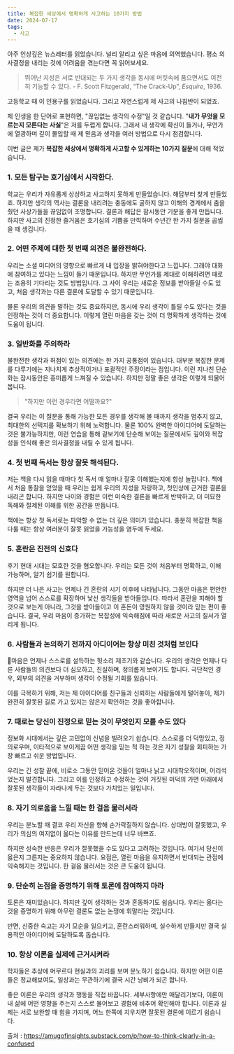 ```yaml
---
title: 복잡한 세상에서 명확하게 사고하는 10가지 방법
date: 2024-07-17
tags:
  - 사고
---
```

아주 인상깊은 뉴스레터를 읽었습니다. 널리 알리고 싶은 마음에 의역했습니다. 평소 의사결정을 내리는 것에 어려움을 겪는다면 꼭 읽어보세요.

> 뛰어난 지성은 서로 반대되는 두 가지 생각을 동시에 머릿속에 품으면서도 여전히 기능할 수 있다. - F. Scott Fitzgerald, “The Crack-Up”, _Esquire_, 1936.

고등학교 때 이 인용구를 읽었습니다. 그리고 자연스럽게 제 사고의 나침반이 되었죠. 

제 인생을 한 단어로 표현하면, "끊임없는 생각의 수정"일 것 같습니다. "**내가 무엇을 모르는지 모른다는 사실**"은 저를 두렵게 합니다. 그래서 내 생각에 확신이 들거나, 무언가에 열광하며 깊이 몰입할 때 제 믿음과 생각을 여러 방법으로 다시 점검합니다.

이번 글은 제가 **복잡한 세상에서 명확하게 사고할 수 있게하는 10가지 질문**에 대해 적었습니다.

### 1. 모든 탐구는 호기심에서 시작한다.
학교는 우리가 자유롭게 상상하고 사고하지 못하게 만들었습니다. 해답부터 찾게 만들었죠. 하지만 생각의 역사는 결론을 내리려는 충동에도 굴하지 않고 이해의 경계에서 춤을 췄던 사상가들을 끊임없이 조명합니다. 결론과 해답은 잠시동안 기분을 좋게 만듭니다. 하지만 사고의 진정한 즐거움은 호기심의 기쁨을 만끽하며 수년간 한 가지 질문을 곱씹을 때 생깁니다.

### 2. 어떤 주제에 대한 첫 번째 의견은 불완전하다.
우리는 소셜 미디어의 영향으로 빠르게 내 입장을 밝혀야한다고 느낍니다. 그래야 대화에 참여하고 있다는 느낌이 들기 때문입니다. 하지만 무언가를 제대로 이해하려면 때로는 조용히 기다리는 것도 방법입니다. 그 사이 우리는 새로운 정보를 받아들일 수도 있고, 처음 생각과는 다른 결론에 도달할 수 있기 때문입니다.

물론 우리의 의견을 말하는 것도 중요하지만, 동시에 우리 생각이 틀릴 수도 있다는 것을 인정하는 것이 더 중요합니다. 이렇게 열린 마음을 갖는 것이 더 명확하게 생각하는 것에 도움이 됩니다.

### 3. 일반화를 주의하라
불완전한 생각과 허점이 있는 의견에는 한 가지 공통점이 있습니다. 대부분 복잡한 문제를 다루기에는 지나치게 추상적이거나 포괄적인 주장이라는 점입니다. 이런 지나친 단순화는 잠시동안은 흥미롭게 느껴질 수 있습니다. 하지만 정말 좋은 생각은 이렇게 되물어봅니다.
> "하지만 이런 경우라면 어떨까요?"

결국 우리는 이 질문을 통해 가능한 모든 경우를 생각해 볼 때까지 생각을 멈추지 않고, 최대한의 선택지를 확보하기 위해 노력합니다. 물론 100% 완벽한 아이디어에 도달하는 것은 불가능하지만, 이런 연습을 통해 겉보기에 단순해 보이는 질문에서도 깊이와 복잡성을 인식해 좋은 의사결정을 내릴 수 있게 됩니다.

### 4. 첫 번째 독서는 항상 잘못 해석된다.
저는 책을 다시 읽을 때마다 첫 독서 때 얼마나 잘못 이해했는지에 항상 놀랍니다. 책에서 처음 통찰을 얻었을 때 우리는 쉽게 우리의 지성을 자랑하고, 첫인상에 근거한 결론을 내리곤 합니다. 하지만 나이와 경험은 이런 미숙한 결론을 빠르게 반박하고, 더 미묘한 독해와 절제된 이해를 위한 공간을 만듭니다.

책에는 항상 첫 독서로는 파악할 수 없는 더 깊은 의미가 있습니다. 충분히 복잡한 책을 다룰 때는 항상 여러분이 잘못 읽었을 가능성을 염두에 두세요.

### 5. 혼란은 진전의 신호다
후기 현대 시대는 모호한 것을 혐오합니다. 우리는 모든 것이 처음부터 명확하고, 이해 가능하며, 알기 쉽기를 원합니다.

하지만 더 나은 사고는 언제나 긴 혼란의 시기 이후에 나타납니다. 그동안 마음은 편안한 영역을 넘어 스스로를 확장하며 낯선 생각들을 받아들입니다. 따라서 혼란을 피해야 할 것으로 보는게 아니라, 그것을 받아들이고 이 혼돈이 영원하지 않을 것이라 믿는 편이 좋습니다. 결국, 우리 마음이 증가하는 복잡성에 익숙해짐에 따라 새로운 사고의 질서가 열리게 됩니다.

### 6. 사람들과 논의하기 전까지 아디이어는 항상 미친 것처럼 보인다
마음은 언제나 스스로를 설득하는 헛소리 제조기와 같습니다. 우리의 생각은 언제나 다른 사람들의 의견보다 더 심오하고, 진실하며, 정의롭게 보이기도 합니다. 극단적인 경우, 외부의 의견을 거부하며 생각이 수정될 기회를 잃습니다.

이를 극복하기 위해, 저는 제 아이디어를 친구들과 신뢰하는 사람들에게 털어놓아, 제가 완전히 잘못된 길로 가고 있지는 않은지 확인하는 것을 좋아합니다.

### 7. 때로는 당신이 진정으로 믿는 것이 무엇인지 모를 수도 있다
정보화 시대에서는 깊은 고민없이 신념을 빌려오기 쉽습니다. 스스로를 더 덕망있고, 정의로우며, 이타적으로 보이게끔 어떤 생각을 믿는 척 하는 것은 자기 성찰을 회피하는 가장 빠르고 쉬운 방법입니다.

우리는 긴 성찰 끝에, 비로소 그동안 믿어온 것들이 얼마나 낡고 시대착오적이며, 어리석었는지 발견합니다. 그리고 이를 인정하고 수정하는 것이 거짓된 미덕의 가면 아래에서 잘못된 생각들이 자라나게 두는 것보다 가치있는 일입니다.

### 8. 자기 의로움을 느낄 때는 한 걸음 물러서라
우리는 분노할 때 결코 우리 자신을 향해 손가락질하지 않습니다. 상대방이 잘못했고, 우리가 의심의 여지없이 옳다는 이유를 만드는데 너무 바쁘죠. 

하지만 성숙한 반응은 우리가 잘못했을 수도 있다고 고려하는 것입니다. 여기서 당신이 옳은지 그른지는 중요하지 않습니다. 요점은, 열린 마음을 유지하면서 반대되는 관점에 익숙해지는 것입니다. 한 걸음 물러서는 것은 큰 도움이 됩니다.

### 9. 단순히 논점을 증명하기 위해 토론에 참여하지 마라
토론은 재미있습니다. 하지만 깊이 생각하는 것과 혼동하기도 쉽습니다. 우리는 옮다는 것을 증명하기 위해 아무런 결론도 없는 논쟁에 휘말리는 것입니다. 

반면, 신중한 숙고는 자기 모순을 일으키고, 혼란스러워하며, 실수하게 만들지만 결국 실용적인 아이디어에 도달하도록 돕습니다.

### 10. 항상 이론을 실제에 근거시켜라
학자들은 추상에 머무르다 현실과의 괴리를 보며 분노하기 쉽습니다. 하지만 어떤 이론들은 정교해보여도, 일상과는 무관하기에 결국 시간 낭비가 되곤 합니다.

좋은 이론은 우리의 생각과 행동을 직접 바꿉니다. 세부사항에만 매달리기보다, 이론이 내 삶에 어떤 영향을 주는지 스스로 물어보고 경험에 비추어 확인해야 합니다. 이론과 실제는 서로 보완할 때 힘을 가지며, 어느 한쪽에 치우치면 잘못된 결론에 이르기 쉽습니다.

출처 : https://amugofinsights.substack.com/p/how-to-think-clearly-in-a-confused